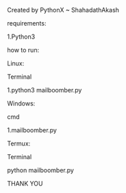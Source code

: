 
Created by PythonX ~ ShahadathAkash

requirements:

1.Python3

how to run:

Linux:

Terminal

1.python3 mailboomber.py

Windows:

cmd

1.mailboomber.py

Termux:

Terminal

python mailboomber.py

THANK YOU
